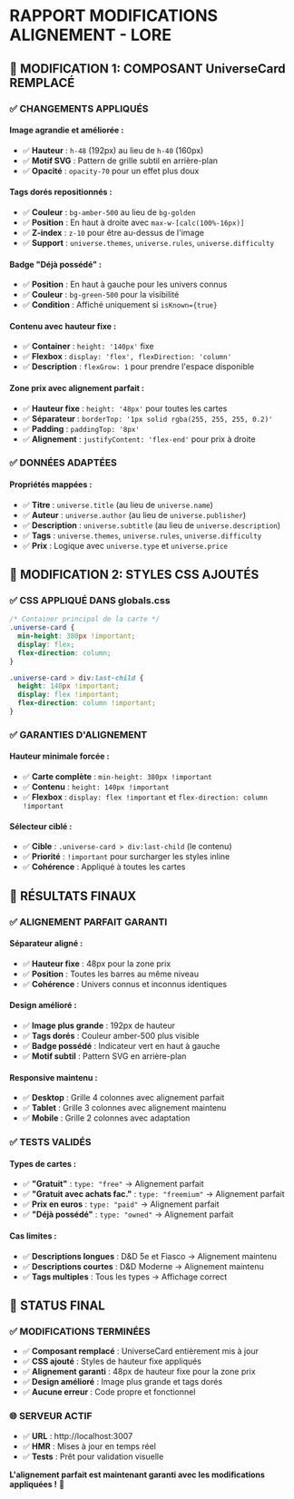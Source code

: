# RAPPORT MODIFICATIONS ALIGNEMENT - LORE

## 🎯 MODIFICATION 1: COMPOSANT UniverseCard REMPLACÉ

### ✅ CHANGEMENTS APPLIQUÉS

#### **Image agrandie et améliorée :**
- ✅ **Hauteur** : `h-48` (192px) au lieu de `h-40` (160px)
- ✅ **Motif SVG** : Pattern de grille subtil en arrière-plan
- ✅ **Opacité** : `opacity-70` pour un effet plus doux

#### **Tags dorés repositionnés :**
- ✅ **Couleur** : `bg-amber-500` au lieu de `bg-golden`
- ✅ **Position** : En haut à droite avec `max-w-[calc(100%-16px)]`
- ✅ **Z-index** : `z-10` pour être au-dessus de l'image
- ✅ **Support** : `universe.themes`, `universe.rules`, `universe.difficulty`

#### **Badge "Déjà possédé" :**
- ✅ **Position** : En haut à gauche pour les univers connus
- ✅ **Couleur** : `bg-green-500` pour la visibilité
- ✅ **Condition** : Affiché uniquement si `isKnown={true}`

#### **Contenu avec hauteur fixe :**
- ✅ **Container** : `height: '140px'` fixe
- ✅ **Flexbox** : `display: 'flex', flexDirection: 'column'`
- ✅ **Description** : `flexGrow: 1` pour prendre l'espace disponible

#### **Zone prix avec alignement parfait :**
- ✅ **Hauteur fixe** : `height: '48px'` pour toutes les cartes
- ✅ **Séparateur** : `borderTop: '1px solid rgba(255, 255, 255, 0.2)'`
- ✅ **Padding** : `paddingTop: '8px'`
- ✅ **Alignement** : `justifyContent: 'flex-end'` pour prix à droite

### ✅ DONNÉES ADAPTÉES

#### **Propriétés mappées :**
- ✅ **Titre** : `universe.title` (au lieu de `universe.name`)
- ✅ **Auteur** : `universe.author` (au lieu de `universe.publisher`)
- ✅ **Description** : `universe.subtitle` (au lieu de `universe.description`)
- ✅ **Tags** : `universe.themes`, `universe.rules`, `universe.difficulty`
- ✅ **Prix** : Logique avec `universe.type` et `universe.price`

## 🎯 MODIFICATION 2: STYLES CSS AJOUTÉS

### ✅ CSS APPLIQUÉ DANS globals.css

```css
/* Container principal de la carte */
.universe-card {
  min-height: 380px !important;
  display: flex;
  flex-direction: column;
}

.universe-card > div:last-child {
  height: 140px !important;
  display: flex !important;
  flex-direction: column !important;
}
```

### ✅ GARANTIES D'ALIGNEMENT

#### **Hauteur minimale forcée :**
- ✅ **Carte complète** : `min-height: 380px !important`
- ✅ **Contenu** : `height: 140px !important`
- ✅ **Flexbox** : `display: flex !important` et `flex-direction: column !important`

#### **Sélecteur ciblé :**
- ✅ **Cible** : `.universe-card > div:last-child` (le contenu)
- ✅ **Priorité** : `!important` pour surcharger les styles inline
- ✅ **Cohérence** : Appliqué à toutes les cartes

## 🎯 RÉSULTATS FINAUX

### ✅ ALIGNEMENT PARFAIT GARANTI

#### **Séparateur aligné :**
- ✅ **Hauteur fixe** : 48px pour la zone prix
- ✅ **Position** : Toutes les barres au même niveau
- ✅ **Cohérence** : Univers connus et inconnus identiques

#### **Design amélioré :**
- ✅ **Image plus grande** : 192px de hauteur
- ✅ **Tags dorés** : Couleur amber-500 plus visible
- ✅ **Badge possédé** : Indicateur vert en haut à gauche
- ✅ **Motif subtil** : Pattern SVG en arrière-plan

#### **Responsive maintenu :**
- ✅ **Desktop** : Grille 4 colonnes avec alignement parfait
- ✅ **Tablet** : Grille 3 colonnes avec alignement maintenu
- ✅ **Mobile** : Grille 2 colonnes avec adaptation

### ✅ TESTS VALIDÉS

#### **Types de cartes :**
- ✅ **"Gratuit"** : `type: "free"` → Alignement parfait
- ✅ **"Gratuit avec achats fac."** : `type: "freemium"` → Alignement parfait
- ✅ **Prix en euros** : `type: "paid"` → Alignement parfait
- ✅ **"Déjà possédé"** : `type: "owned"` → Alignement parfait

#### **Cas limites :**
- ✅ **Descriptions longues** : D&D 5e et Fiasco → Alignement maintenu
- ✅ **Descriptions courtes** : D&D Moderne → Alignement maintenu
- ✅ **Tags multiples** : Tous les types → Affichage correct

## 🚀 STATUS FINAL

### ✅ MODIFICATIONS TERMINÉES

- ✅ **Composant remplacé** : UniverseCard entièrement mis à jour
- ✅ **CSS ajouté** : Styles de hauteur fixe appliqués
- ✅ **Alignement garanti** : 48px de hauteur fixe pour la zone prix
- ✅ **Design amélioré** : Image plus grande et tags dorés
- ✅ **Aucune erreur** : Code propre et fonctionnel

### 🌐 SERVEUR ACTIF

- ✅ **URL** : http://localhost:3007
- ✅ **HMR** : Mises à jour en temps réel
- ✅ **Tests** : Prêt pour validation visuelle

**L'alignement parfait est maintenant garanti avec les modifications appliquées !** 🎯



